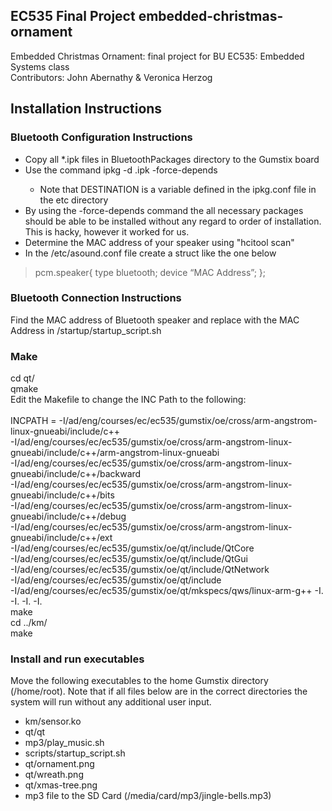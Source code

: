 EC535 Final Project embedded-christmas-ornament
--------------
Embedded Christmas Ornament: final project for BU EC535: Embedded Systems class<br />
Contributors: John Abernathy & Veronica Herzog

## Installation Instructions
### Bluetooth Configuration Instructions 
* Copy all *.ipk files in BluetoothPackages directory to the Gumstix board
* Use the command ipkg -d <DESTINATION> <filename>.ipk -force-depends    
    * Note that DESTINATION is a variable defined in the ipkg.conf file in the etc directory
* By using the -force-depends command the all necessary packages should be able to be installed without any regard to order of installation. This is hacky, however it worked for us.
* Determine the MAC address of your speaker using "hcitool scan"
* In the /etc/asound.conf file create a struct like the one below


>pcm.speaker{
>    type bluetooth;
>   device “MAC Address”;
>};


### Bluetooth Connection Instructions
Find the MAC address of Bluetooth speaker and replace with the MAC Address in /startup/startup_script.sh<br/>

### Make 
cd qt/<br />
qmake<br />
Edit the Makefile to change the INC Path to the following:<br /><br />
    INCPATH = -I/ad/eng/courses/ec/ec535/gumstix/oe/cross/arm-angstrom-linux-gnueabi/include/c++ \
              -I/ad/eng/courses/ec/ec535/gumstix/oe/cross/arm-angstrom-linux-gnueabi/include/c++/arm-angstrom-linux-gnueabi \
              -I/ad/eng/courses/ec/ec535/gumstix/oe/cross/arm-angstrom-linux-gnueabi/include/c++/backward \
              -I/ad/eng/courses/ec/ec535/gumstix/oe/cross/arm-angstrom-linux-gnueabi/include/c++/bits \
              -I/ad/eng/courses/ec/ec535/gumstix/oe/cross/arm-angstrom-linux-gnueabi/include/c++/debug \
              -I/ad/eng/courses/ec/ec535/gumstix/oe/cross/arm-angstrom-linux-gnueabi/include/c++/ext \
              -I/ad/eng/courses/ec/ec535/gumstix/oe/qt/include/QtCore \
              -I/ad/eng/courses/ec/ec535/gumstix/oe/qt/include/QtGui \
              -I/ad/eng/courses/ec/ec535/gumstix/oe/qt/include/QtNetwork \
              -I/ad/eng/courses/ec/ec535/gumstix/oe/qt/include \
              -I/ad/eng/courses/ec/ec535/gumstix/oe/qt/mkspecs/qws/linux-arm-g++ -I. -I. -I. -I.<br />
make<br />
cd ../km/<br />
make<br />

### Install and run executables
Move the following executables to the home Gumstix directory (/home/root). Note that if all files below are in the correct directories the system will run without any additional user input.
* km/sensor.ko
* qt/qt
* mp3/play_music.sh
*  scripts/startup_script.sh
*  qt/ornament.png
*  qt/wreath.png
*  qt/xmas-tree.png
* mp3 file to the SD Card (/media/card/mp3/jingle-bells.mp3)


